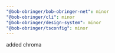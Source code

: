 ```yaml
---
"@bob-obringer/bob-obringer-net": minor
"@bob-obringer/cli": minor
"@bob-obringer/design-system": minor
"@bob-obringer/tsconfig": minor
---
```


added chroma

